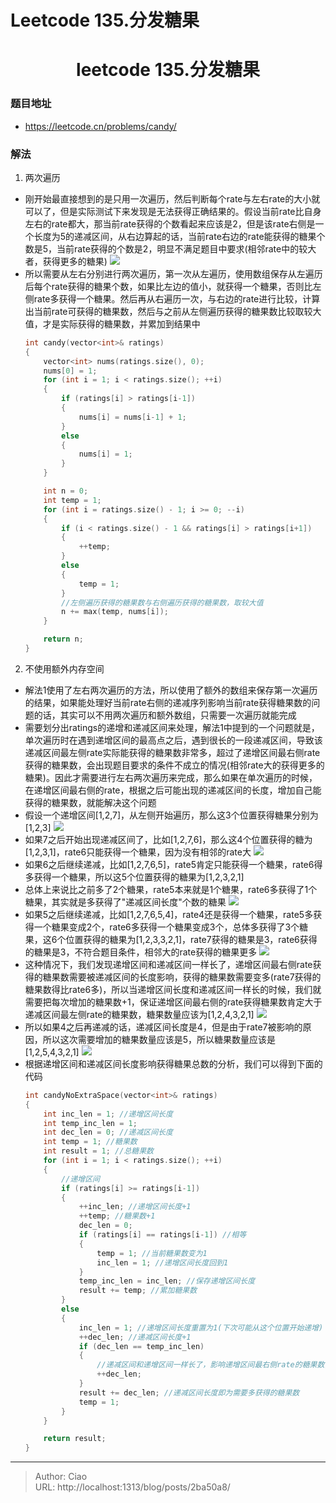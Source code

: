 # Leetcode 135.分发糖果


<!--more-->

<h1 align="center">leetcode 135.分发糖果</h1>

### 题目地址
  * https://leetcode.cn/problems/candy/

### 解法
  1. 两次遍历
  * 刚开始最直接想到的是只用一次遍历，然后判断每个rate与左右rate的大小就可以了，但是实际测试下来发现是无法获得正确结果的。假设当前rate比自身左右的rate都大，那当前rate获得的个数看起来应该是2，但是该rate右侧是一个长度为5的递减区间，从右边算起的话，当前rate右边的rate能获得的糖果个数是5，当前rate获得的个数是2，明显不满足题目中要求(相邻rate中的较大者，获得更多的糖果)
    ![](p1.png)
  * 所以需要从左右分别进行两次遍历，第一次从左遍历，使用数组保存从左遍历后每个rate获得的糖果个数，如果比左边的值小，就获得一个糖果，否则比左侧rate多获得一个糖果。然后再从右遍历一次，与右边的rate进行比较，计算出当前rate可获得的糖果数，然后与之前从左侧遍历获得的糖果数比较取较大值，才是实际获得的糖果数，并累加到结果中
    ```C++
    int candy(vector<int>& ratings) 
    {
        vector<int> nums(ratings.size(), 0);
        nums[0] = 1;
        for (int i = 1; i < ratings.size(); ++i)
        {
            if (ratings[i] > ratings[i-1])
            {
                nums[i] = nums[i-1] + 1;
            }
            else
            {
                nums[i] = 1;
            }
        }

        int n = 0;
        int temp = 1;
        for (int i = ratings.size() - 1; i >= 0; --i)
        {
            if (i < ratings.size() - 1 && ratings[i] > ratings[i+1])
            {
                ++temp;
            }
            else
            {
                temp = 1;
            }
            //左侧遍历获得的糖果数与右侧遍历获得的糖果数，取较大值
            n += max(temp, nums[i]);
        }

        return n;
    }
    ```
  

  2. 不使用额外内存空间
  * 解法1使用了左右两次遍历的方法，所以使用了额外的数组来保存第一次遍历的结果，如果能处理好当前rate右侧的递减序列影响当前rate获得糖果数的问题的话，其实可以不用两次遍历和额外数组，只需要一次遍历就能完成
  * 需要划分出ratings的递增和递减区间来处理，解法1中提到的一个问题就是，单次遍历时在遇到递增区间的最高点之后，遇到很长的一段递减区间，导致该递减区间最左侧rate实际能获得的糖果数非常多，超过了递增区间最右侧rate获得的糖果数，会出现题目要求的条件不成立的情况(相邻rate大的获得更多的糖果)。因此才需要进行左右两次遍历来完成，那么如果在单次遍历的时候，在递增区间最右侧的rate，根据之后可能出现的递减区间的长度，增加自己能获得的糖果数，就能解决这个问题
  * 假设一个递增区间[1,2,7]，从左侧开始遍历，那么这3个位置获得糖果分别为[1,2,3]
    ![](p2.png)
  * 如果7之后开始出现递减区间了，比如[1,2,7,6]，那么这4个位置获得的糖为[1,2,3,1]，rate6只能获得一个糖果，因为没有相邻的rate大
    ![](p3.png)
  * 如果6之后继续递减，比如[1,2,7,6,5]，rate5肯定只能获得一个糖果，rate6得多获得一个糖果，所以这5个位置获得的糖果为[1,2,3,2,1]
  * 总体上来说比之前多了2个糖果，rate5本来就是1个糖果，rate6多获得了1个糖果，其实就是多获得了"递减区间长度"个数的糖果
    ![](p4.png)
  * 如果5之后继续递减，比如[1,2,7,6,5,4]，rate4还是获得一个糖果，rate5多获得一个糖果变成2个，rate6多获得一个糖果变成3个，总体多获得了3个糖果，这6个位置获得的糖果为[1,2,3,3,2,1]，rate7获得的糖果是3，rate6获得的糖果是3，不符合题目条件，相邻大的rate获得的糖果更多
    ![](p5.png)
  * 这种情况下，我们发现递增区间和递减区间一样长了，递增区间最右侧rate获得的糖果数需要被递减区间的长度影响，获得的糖果数需要变多(rate7获得的糖果数得比rate6多)，所以当递增区间长度和递减区间一样长的时候，我们就需要把每次增加的糖果数+1，保证递增区间最右侧的rate获得糖果数肯定大于递减区间最左侧rate的糖果数，糖果数量应该为[1,2,4,3,2,1]
    ![](p6.png)
  * 所以如果4之后再递减的话，递减区间长度是4，但是由于rate7被影响的原因，所以这次需要增加的糖果数量应该是5，所以糖果数量应该是[1,2,5,4,3,2,1]
    ![](p7.png)
  * 根据递增区间和递减区间长度影响获得糖果总数的分析，我们可以得到下面的代码
    ```C++
    int candyNoExtraSpace(vector<int>& ratings)
    {
        int inc_len = 1; //递增区间长度
        int temp_inc_len = 1; 
        int dec_len = 0; //递减区间长度
        int temp = 1; //糖果数
        int result = 1; //总糖果数
        for (int i = 1; i < ratings.size(); ++i)
        {
            //递增区间
            if (ratings[i] >= ratings[i-1])
            {
                ++inc_len; //递增区间长度+1
                ++temp; //糖果数+1
                dec_len = 0;
                if (ratings[i] == ratings[i-1]) //相等
                {
                    temp = 1; //当前糖果数变为1
                    inc_len = 1; //递增区间长度回到1
                }
                temp_inc_len = inc_len; //保存递增区间长度
                result += temp; //累加糖果数
            }
            else
            {
                inc_len = 1; //递增区间长度重置为1(下次可能从这个位置开始递增)
                ++dec_len; //递减区间长度+1
                if (dec_len == temp_inc_len) 
                {
                    //递减区间和递增区间一样长了，影响递增区间最右侧rate的糖果数，dec_len需要+1
                    ++dec_len; 
                }
                result += dec_len; //递减区间长度即为需要多获得的糖果数
                temp = 1; 
            }
        }

        return result;
    }
    ```

---

> Author: Ciao  
> URL: http://localhost:1313/blog/posts/2ba50a8/  

